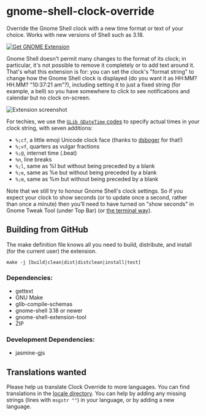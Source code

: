 # gnome-shell-clock-override
Override the Gnome Shell clock with a new time format or text of your choice. Works with new versions of Shell such as 3.18. 

[![Get GNOME Extension](assets/get-gnome-extension.png)](https://extensions.gnome.org/extension/1206/clock-override/)

Gnome Shell doesn't permit many changes to the format of its clock; in particular, it's not possible to remove it completely or to add text around it. That's what this extension is for: you can set the clock's "format string" to change how the Gnome Shell clock is displayed (do you want it as HH:MM? HH.MM? "10:37:21 am"?), including setting it to just a fixed string (for example, a bell) so you have somewhere to click to see notifications and calendar but no clock on-screen.

![Extension screenshot](assets/screenshot.png)

For techies, we use the [`GLib GDateTime` codes](https://developer.gnome.org/glib/stable/glib-GDateTime.html#g-date-time-format) to specify actual times in your clock string, with seven additions:

 * `%;cf`, a little emoji Unicode clock face (thanks to [dsboger](https://github.com/stuartlangridge/gnome-shell-clock-override/commit/5941974a39d3dfa4f7adb227bdbe3bc50118bbc9) for that!)
 * `%;vf`, quarters as vulgar fractions
 * `%;@`, internet time (.beat)
 * `%n`, line breaks
 * `%;l`, same as %l but without being preceded by a blank
 * `%;e`, same as %e but without being preceded by a blank
 * `%;m`, same as %m but without being preceded by a blank

Note that we still try to honour Gnome Shell's clock settings. So if you expect your clock to show seconds (or to update once a second, rather than once a minute) then you'll need to have turned on "show seconds" in Gnome Tweak Tool (under Top Bar) (or [the terminal way](https://askubuntu.com/questions/39412/how-to-show-seconds-on-the-clock-in-gnome-3)).


## Building from GitHub

The make definition file knows all you need to build, distribute, and install (for the current user) the extension. 

    make -j [build|clean|dist|distclean|install|test]

### Dependencies:

* gettext
* GNU Make
* glib-compile-schemas
* gnome-shell 3.18 or newer
* gnome-shell-extension-tool
* ZIP

### Development Dependencies:

* jasmine-gjs

## Translations wanted

Please help us translate Clock Override to more languages. You can find translations in the [locale directory](https://github.com/stuartlangridge/gnome-shell-clock-override/tree/master/locale). You can help by adding any missing strings (lines with `msgstr ""`) in your language, or by adding a new language.

